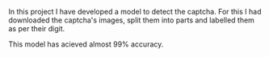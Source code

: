 In this project I have developed a model to detect the captcha. For this I had downloaded the captcha's images, split them into parts and labelled them as per their digit.

This model has acieved almost 99% accuracy.
